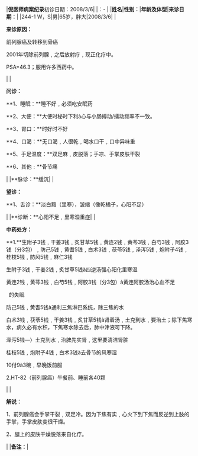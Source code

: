 ﻿|**倪医师病案纪录**初诊日期：2008/3/6|
|：- |
|**姓名**|**性别：**|**年龄及体型**|**来诊日期：**|
|244-1 W，S|男|65岁，胖大|2008/3/6|
|<p>**来诊原因：**</p><p>前列腺癌及转移到骨癌</p><p>2001年切除前列腺﹐之后放射疗﹐现正化疗中。</p><p>PSA=46.3；服用许多西药中。</p>|
|<p>**问诊：**</p><p>**1、睡眠：**睡不好﹐必须吃安眠药</p><p>**2、大便：**大便时秘时下利à心与小肠搏动/擩动频率不一致。</p><p>**3、胃口：**时好时不好</p><p>**4、口渴：**无口渴﹐人很乾﹐喝水口干﹐口中异味重</p><p>**5、手足温度：**双足麻﹐皮脱落；手凉、手掌皮肤干裂</p><p>**6、其他﹕**骨节痛</p>|
|**脉诊：**缓沉|
|<p>**望诊：**</p><p>**1、舌诊：**淡白黯（里寒），皱缩（像乾橘子，心阳不足）</p>|
|**诊断：**心阳不足﹐里寒湿重症|
|<p>**中药处方：** </p><p>**1.**生附子3钱﹐干姜3钱﹐炙甘草5钱﹐黄连2钱﹐黄芩3钱﹐白芍3钱﹐阿胶3钱（分3包）﹐防己5钱﹐黄耆5钱﹐白术3钱﹐茯苓5钱﹐泽泻5钱﹐炮附子4钱﹐桂枝5钱﹐防风5钱﹐麻仁3钱</p><p></p><p>生附子3钱﹐干姜2钱﹐炙甘草5钱à四逆汤强心阳化里寒湿</p><p>黄连2钱﹐黄芩3钱﹐白芍5钱﹐阿胶3钱（分3包）à黄连阿胶汤治心血不足</p><p>` `的失眠</p><p>防己5钱﹐黄耆5钱à通利三焦淋巴系统，除三焦的水</p><p>白术3钱﹐茯苓5钱﹐干姜3钱﹐炙甘草5钱à肾着汤﹐土克到水﹐要治土；除下焦寒水，病久必有水积，下焦寒水除去后，肺中津液可下降。</p><p>泽泻5钱—〉土克到水﹐治脾先实肾﹐这里要清洁肾脏</p><p>桂枝5钱﹐炮附子4钱﹐白术3钱à去骨节的风寒湿</p><p>10付9à3碗﹐早晚饭前服</p><p>2\.HT-82（前列腺癌）午餐前、睡前各40颗</p>|
|<p>**解说：**</p><p>1、前列腺癌会手掌干裂﹐双足冷。因为下焦有实﹐心火下到下焦而反逆到上肢的手掌，手掌皮肤变很干燥。</p><p>2、腿上的皮肤干燥脱落来自化疗。</p>|
|**备注：**|